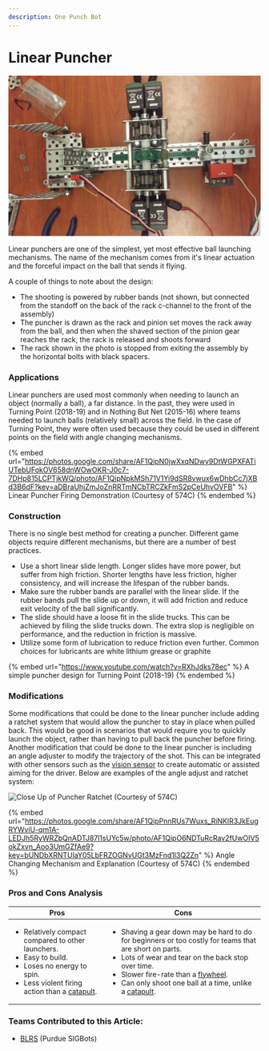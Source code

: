 ```yaml
---
description: One Punch Bot
---
```


# Linear Puncher



![](../../.gitbook/assets/puncherfinal.png)

Linear punchers are one of the simplest, yet most effective ball launching mechanisms. The name of the mechanism comes from it's linear actuation and the forceful impact on the ball that sends it flying.

A couple of things to note about the design:

* The shooting is powered by rubber bands (not shown, but connected from the standoff on the back of the rack c-channel to the front of the assembly)
* The puncher is drawn as the rack and pinion set moves the rack away from the ball, and then when the shaved section of the pinion gear reaches the rack, the rack is released and shoots forward
* The rack shown in the photo is stopped from exiting the assembly by the horizontal bolts with black spacers.

### Applications

Linear punchers are used most commonly when needing to launch an object (normally a ball), a far distance. In the past, they were used in Turning Point (2018-19) and in Nothing But Net (2015-16) where teams needed to launch balls (relatively small) across the field. In the case of Turning Point, they were often used because they could be used in different points on the field with angle changing mechanisms.

{% embed url="https://photos.google.com/share/AF1QipN0jwXxqNDwy9DtWGPXFATiUTebUFokOV658dnWOwOKR-J0c7-7DHp815LCPTjkWQ/photo/AF1QipNpkMSh71V1Yi9dSR8vwux6wDhbCc7jXBd3B6dF?key=aDBraUhjZmJoZnRRTmNCbTRCZkFmS2pCeUhvOVFB" %}
Linear Puncher Firing Demonstration (Courtesy of 574C)
{% endembed %}

### Construction

There is no single best method for creating a puncher. Different game objects require different mechanisms, but there are a number of best practices.

* Use a short linear slide length. Longer slides have more power, but suffer from high friction. Shorter lengths have less friction, higher consistency, and will increase the lifespan of the rubber bands.
* Make sure the rubber bands are parallel with the linear slide. If the rubber bands pull the slide up or down, it will add friction and reduce exit velocity of the ball significantly.
* The slide should have a loose fit in the slide trucks. This can be achieved by filing the slide trucks down. The extra slop is negligible on performance, and the reduction in friction is massive.
* Utilize some form of lubrication to reduce friction even further. Common choices for lubricants are white lithium grease or graphite

{% embed url="https://www.youtube.com/watch?v=RXhJdks78ec" %}
A simple puncher design for Turning Point (2018-19)
{% endembed %}

### Modifications

Some modifications that could be done to the linear puncher include adding a ratchet system that would allow the puncher to stay in place when pulled back. This would be good in scenarios that would require you to quickly launch the object, rather than having to pull back the puncher before firing. Another modification that could be done to the linear puncher is including an angle adjuster to modify the trajectory of the shot. This can be integrated with other sensors such as the [vision sensor](../../vex-electronics/vex-sensors/smart-port-sensors/vision-sensor.md) to create automatic or assisted aiming for the driver. Below are examples of the angle adjust and ratchet system:

![Close Up of Puncher Ratchet (Courtesy of 574C)](<../../.gitbook/assets/image (53).png>)

{% embed url="https://photos.google.com/share/AF1QipPnnRUs7Wuxs_RiNKlR3JkEugRYWviU-qm1A-LEDJh5RyWRZbQnADTJ87l1sUYc5w/photo/AF1QipO6NDTuRcRav2fUwOIV5okZxvn_Aoo3UmGZfAe9?key=bUNDbXRNTUlaY05LbFRZOGNvUGt3MzFnd1l3Q2Zn" %}
Angle Changing Mechanism and Explanation (Courtesy of 574C)
{% endembed %}



### Pros and Cons Analysis

| Pros                                                                                                                                                                                                    | Cons                                                                                                                                                                                                                                                                                                                                         |
| ------------------------------------------------------------------------------------------------------------------------------------------------------------------------------------------------------- | -------------------------------------------------------------------------------------------------------------------------------------------------------------------------------------------------------------------------------------------------------------------------------------------------------------------------------------------- |
| <ul><li>Relatively compact compared to other launchers.</li><li>Easy to build.</li><li>Loses no energy to spin.</li><li>Less violent firing action than a <a href="catapult.md">catapult</a>.</li></ul> | <ul><li>Shaving a gear down may be hard to do for beginners or too costly for teams that are short on parts.</li><li>Lots of wear and tear on the back stop over time.</li><li>Slower fire-rate than a <a href="flywheel.md">flywheel</a>.</li><li>Can only shoot one ball at a time, unlike a <a href="catapult.md">catapult</a>.</li></ul> |

### Teams Contributed to this Article:

* [BLRS](https://purduesigbots.com) (Purdue SIGBots)
